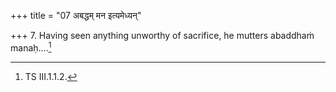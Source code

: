 +++
title = "07 अबद्धम् मन इत्यमेध्यन्"

+++
7. Having seen anything unworthy of sacrifice, he mutters abaddhaṁ manaḥ....[^1]  


[^1]: TS III.1.1.2.  
